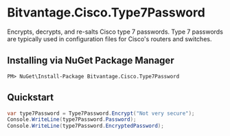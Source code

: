 # Bitvantage.Cisco.Type7Password
Encrypts, decrypts, and re-salts Cisco type 7 passwords. Type 7 passwords are typically used in configuration files for Cisco's routers and switches.

## Installing via NuGet Package Manager
```
PM> NuGet\Install-Package Bitvantage.Cisco.Type7Password
```

## Quickstart
``` csharp
var type7Password = Type7Password.Encrypt("Not very secure");
Console.WriteLine(type7Password.Password);
Console.WriteLine(type7Password.EncryptedPassword);
```